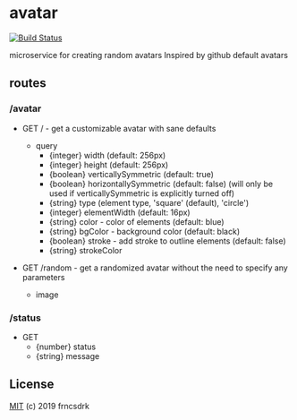# avatar

[![Build Status](https://travis-ci.org/frncsdrk/avatar.svg?branch=master)](https://travis-ci.org/frncsdrk/avatar)

microservice for creating random avatars
Inspired by github default avatars

## routes

### /avatar

- GET / - get a customizable avatar with sane defaults
  - query
    - {integer} width (default: 256px)
    - {integer} height (default: 256px)
    - {boolean} verticallySymmetric (default: true)
    - {boolean} horizontallySymmetric (default: false) (will only be used if verticallySymmetric is explicitly turned off)
    - {string}  type (element type, 'square' (default), 'circle')
    - {integer} elementWidth (default: 16px)
    - {string}  color - color of elements (default: blue)
    - {string}  bgColor - background color (default: black)
    - {boolean} stroke - add stroke to outline elements (default: false)
    - {string}  strokeColor

- GET /random - get a randomized avatar without the need to specify any parameters
  - image


### /status

- GET
  - {number} status
  - {string} message

## License

[MIT](https://github.com/frncsdrk/avatar/blob/master/LICENSE) (c) 2019 frncsdrk
